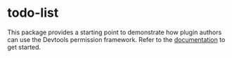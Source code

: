 # todo-list

This package provides a starting point to demonstrate how plugin authors can use the Devtools permission framework. Refer to the [documentation](https://devtools.khulnasoft.com/docs/permissions/plugin-authors/01-setup) to get started.
